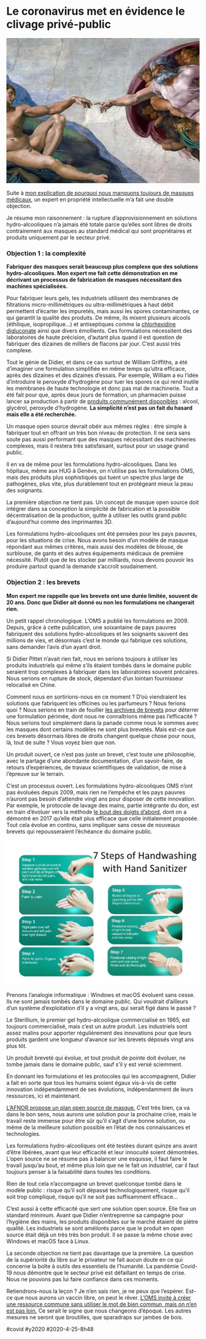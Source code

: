 # Le coronavirus met en évidence le clivage privé-public

![Michel-Ange](_i/brev1.webp)

Suite à [mon explication de pourquoi nous manquons toujours de masques médicaux](pourquoi-pas-de-masque.md), un expert en propriété intellectuelle m’a fait une double objection.

Je résume mon raisonnement : la rupture d’approvisionnement en solutions hydro-alcooliques n’a jamais été totale parce qu’elles sont libres de droits contrairement aux masques au standard médical qui sont propriétaires et produits uniquement par le secteur privé.

### Objection 1 : la complexité

**Fabriquer des masques serait beaucoup plus complexe que des solutions hydro-alcooliques. Mon expert me fait cette démonstration en me décrivant un processus de fabrication de masques nécessitant des machines spécialisées.**

Pour fabriquer leurs gels, les industriels utilisent des membranes de filtrations micro-millimétriques ou ultra-millimétriques à haut débit permettent d’écarter les impuretés, mais aussi les spores contaminantes, ce qui garantit la qualité des produits. De même, ils mixent plusieurs alcools (éthilique, isopropilique…) et antiseptiques comme la [chlorhexidine digluconate](https://fr.wikipedia.org/wiki/Chlorhexidine) ainsi que divers émollients. Ces formulations nécessitent des laboratoires de haute précision, d’autant plus quand il est question de fabriquer des dizaines de milliers de flacons par jour. C’est aussi très complexe.

Tout le génie de Didier, et dans ce cas surtout de William Griffiths, a été d’imaginer une formulation simplifiée en même temps qu’ultra efficace, après des dizaines et des dizaines d’essais. Par exemple, William a eu l’idée d’introduire le peroxyde d’hydrogène pour tuer les spores ce qui rend inutile les membranes de haute technologie et donc pas mal de machinerie. Tout a été fait pour que, après deux jours de formation, un pharmacien puisse lancer sa production à partir de [produits communément disponibles](../3/recette-hydroalcoolique-maison-validee-hug.md) : alcool, glycérol, peroxyde d’hydrogène. **La simplicité n’est pas un fait du hasard mais elle a été recherchée.**

Un masque open source devrait obéir aux mêmes règles : être simple à fabriquer tout en offrant un très bon niveau de protection. Il ne sera sans soute pas aussi performant que des masques nécessitant des machineries complexes, mais il restera très satisfaisant, surtout pour un usage grand public.

Il en va de même pour les formulations hydro-alcooliques. Dans les hôpitaux, même aux HUG à Genève, on n’utilise pas les formulations OMS, mais des produits plus sophistiqués qui tuent un spectre plus large de pathogènes, plus vite, plus durablement tout en protégeant mieux la peau des soignants.

La première objection ne tient pas. Un concept de masque open source doit intégrer dans sa conception la simplicité de fabrication et la possible décentralisation de la production, quitte à utiliser les outils grand public d’aujourd’hui comme des imprimantes 3D.

Les formulations hydro-alcooliques ont été pensées pour les pays pauvres, pour les situations de crise. Nous avons besoin d’un modèle de masque répondant aux mêmes critères, mais aussi des modèles de blouse, de surblouse, de gants et des autres équipements médicaux de première nécessité. Plutôt que de les stocker par milliards, nous devons pouvoir les produire partout quand la demande s’accroît soudainement.

### Objection 2 : les brevets

**Mon expert me rappelle que les brevets ont une durée limitée, souvent de 20 ans. Donc que Didier ait donné ou non les formulations ne changerait rien.**

Un petit rappel chronologique. L’OMS a publié les formulations en 2009. Depuis, grâce à cette publication, une soixantaine de pays pauvres fabriquent des solutions hydro-alcooliques et les soignants sauvent des millions de vies, et désormais c’est le monde qui fabrique ces solutions, sans demander l’avis d’un ayant droit.

Si Didier Pittet n’avait rien fait, nous en serions toujours à utiliser les produits industriels qui même s’ils étaient tombés dans le domaine public seraient trop complexes à fabriquer dans les laboratoires souvent précaires. Nous serions en rupture de stock, dépendant d’un lointain fournisseur relocalisé en Chine.

Comment nous en sortirions-nous en ce moment ? D’où viendraient les solutions que fabriquent les officines ou les parfumeurs ? Nous ferions quoi ? Nous serions en train de fouiller [les archives de brevets](https://worldwide.espacenet.com/patent/search) pour déterrer une formulation périmée, dont nous ne connaîtrions même pas l’efficacité ? Nous serions tout simplement dans la panade comme nous le sommes avec les masques dont certains modèles ne sont plus brevetés. Mais est-ce que ces brevets désormais libres de droits changent quelque chose pour nous, là, tout de suite ? Vous voyez bien que non.

Un produit ouvert, ce n’est pas juste un brevet, c’est toute une philosophie, avec le partage d’une abondante documentation, d’un savoir-faire, de retours d’expériences, de travaux scientifiques de validation, de mise à l’épreuve sur le terrain.

C’est un processus ouvert. Les formulations hydro-alcooliques OMS n’ont pas évoluées depuis 2009, mais rien ne l’empêche et les pays pauvres n’auront pas besoin d’attendre vingt ans pour disposer de cette innovation. Par exemple, le protocole de lavage des mains, partie intégrante du don, est en train d’évoluer vers la méthode [le bout des doigts d’abord](https://www.cambridge.org/core/journals/infection-control-and-hospital-epidemiology/article/revisiting-the-who-how-to-handrub-hand-hygiene-technique-fingertips-first/BB3A23BD9AC25DF05B52DD9F0E4E1F41), dont on a démontré en 2017 qu’elle était plus efficace que celle initialement proposée. Tout cela évolue en continu, sans impliquer sans cesse de nouveaux brevets qui repousseraient l’échéance du domaine public.

![Fingertip first](_i/5-moment-hand-hygiene-12-728.webp)

Prenons l’analogie informatique : Windows et macOS évoluent sans cesse. Ils ne sont jamais tombés dans le domaine public. Qui voudrait d’ailleurs d’un système d’exploitation d’il y a vingt ans, qui serait figé dans le passé ?

Le Sterillium, le premier gel hydro-alcoolique commercialisé en 1965, est toujours commercialisé, mais c’est un autre produit. Les industriels sont assez malins pour apporter régulièrement des innovations pour que leurs produits gardent une longueur d’avance sur les brevets déposés vingt ans plus tôt.

Un produit breveté qui évolue, et tout produit de pointe doit évoluer, ne tombe jamais dans le domaine public, sauf s’il y est versé sciemment.

En donnant les formulations et les protocoles qui les accompagnent, Didier a fait en sorte que tous les humains soient égaux vis-à-vis de cette innovation indépendamment de ses évolutions, indépendamment de leurs ressources, ici et maintenant.

[L’AFNOR propose un plan open source de masque.](https://masques-barrieres.afnor.org/?_ga=2.109099909.1859290521.1587717282-340244931.1587717282) C’est très bien, ça va dans le bon sens, nous aurons une solution pour la prochaine crise, mais le travail reste immense pour être sûr qu’il s’agit d’une bonne solution, ou même de la meilleure solution possible en l’état de nos connaissances et technologies.

Les formulations hydro-alcooliques ont été testées durant quinze ans avant d’être libérées, avant que leur efficacité et leur innocuité soient démontrées. L’open source ne se résume pas à balancer une esquisse, il faut faire le travail jusqu’au bout, et même plus loin que ne le fait un industriel, car il faut toujours penser à la faisabilité dans toutes les conditions.

Rien de tout cela n’accompagne un brevet quelconque tombé dans le modèle public : risque qu’il soit dépassé technologiquement, risque qu’il soit trop compliqué, risque qu’il ne soit pas suffisamment efficace…

C’est aussi à cette efficacité que sert une solution open source. Elle fixe un standard minimum. Avant que Didier n’entreprenne sa campagne pour l’hygiène des mains, les produits disponibles sur le marché étaient de piètre qualité. Les industriels se sont améliorés parce que le produit en open source était déjà un très très bon produit. Il se passe la même chose avec Windows et macOS face à Linux.

La seconde objection ne tient pas davantage que la première. La question de la supériorité du libre sur le privateur ne fait aucun doute en ce qui concerne la boîte à outils des essentiels de l’humanité. La pandémie Covid-19 nous démontre que le secteur privé est défaillant en temps de crise. Nous ne pouvons pas lui faire confiance dans ces moments.

Retiendrons-nous la leçon ? Je n’en sais rien, je ne peux que l’espérer. Est-ce que nous aurons un vaccin libre, on peut le rêver. [L’OMS invite à créer une ressource commune sans utiliser le mot de bien commun, mais on n’en est pas loin.](https://www.france24.com/fr/20200424-covid-19-l-oms-mobilise-le-monde-sans-les-%C3%A9tats-unis-pour-un-acc%C3%A8s-universel-aux-vaccins) Ce serait le signe que nous changeons d’époque. Les autres mesures ne seront que broutilles, que sparadraps sur jambes de bois.

#covid #y2020 #2020-4-25-8h48
